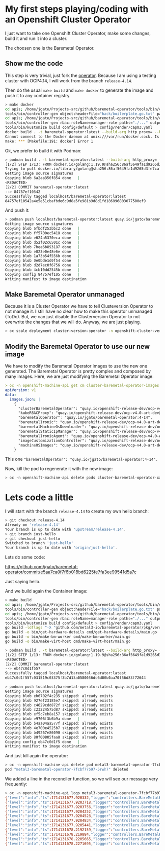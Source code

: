 # My first steps playing/coding with an Openshift Cluster Operator

I just want to take one Openshift Cluster Operator, make some changes, build it and run it into a cluster.

The choosen one is the Baremetal Operator.

## Show me the code

This step is very trivial, just fork the [operator](https://github.com/openshift/baremetal-operator). Because I am using a testing cluster with OCP4.14, I will work from the branch `release-4.14`. 

Then do the usual `make build` and `make docker` to generate the image and push it to any container registry. 

```bash
> make docker
cd apis; /home/jgato/Projects-src/github/baremetal-operator/tools/bin/controller-gen object:headerFile="../hack/boilerplate.go.txt" paths="./..."
tools/bin/controller-gen object:headerFile="hack/boilerplate.go.txt" paths="./..."
cd apis; /home/jgato/Projects-src/github/baremetal-operator/tools/bin/controller-gen "crd:allowDangerousTypes=true,crdVersions=v1" rbac:roleName=manager-role webhook paths="./..." output:webhook:dir=../config/webhook/ output:crd:artifacts:config=../config/crd/bases
tools/bin/controller-gen rbac:roleName=manager-role paths="./..." output:rbac:artifacts:config=config/rbac
tools/bin/kustomize build config/default > config/render/capm3.yaml
docker build . -t baremetal-operator:latest --build-arg http_proxy= --build-arg https_proxy=
Cannot connect to the Docker daemon at unix:///var/run/docker.sock. Is the docker daemon running?
make: *** [Makefile:191: docker] Error 1
```

Ok, we prefer to build it with Podman:

```bash
> podman build . -t baremetal-operator:latest --build-arg http_proxy= --build-arg https_proxy=
[1/2] STEP 1/13: FROM docker.io/golang:1.19.9@sha256:86af5649fa1d9265d3fe7caf633231340b93e4164b96e14bc4e1131a191c1ddd AS builder
Trying to pull docker.io/library/golang@sha256:86af5649fa1d9265d3fe7caf633231340b93e4164b96e14bc4e1131a191c1ddd...
Getting image source signatures
Copying blob 6a2aa356f854 done   | 
<REDACTED>
[2/2] COMMIT baremetal-operator:latest
--> 84757ef10542
Successfully tagged localhost/baremetal-operator:latest
84757ef10542a4e5e51cbafbde6c9d8a5fe981b9d8d1fd186096803077500ef9
```

And push it:

```bash
> podman push localhost/baremetal-operator:latest quay.io/jgato/baremetal-operator:4-14
Getting image source signatures
Copying blob 6fbdf253bbc2 done   | 
Copying blob ff5700ec5418 done   | 
Copying blob e624a5370eca done   | 
Copying blob d52f02c6501c done   | 
Copying blob 7bea6b893187 done   | 
Copying blob e023e0e48e6e done   | 
Copying blob 1a73b54f556b done   | 
Copying blob 0e0bde1d0f54 done   | 
Copying blob d2d7ec0f6756 done   | 
Copying blob 4cb10dd2545b done   | 
Copying config 84757ef105 done   | 
Writing manifest to image destination


```

## Make Baremetal Operator unmanaged

Because it is a Cluster Operator we have to tell Clusteversion Operator to not manage it. I still have no clear how to make this operator unmanaged (ToDo). But, we can just disable the Clusterversion Operator to not overwrite the changes that we will do. Anyway, we are just playing.

```bash
> oc scale deployment cluster-version-operator -n openshift-cluster-version --replicas=0

```

## Modify the Baremetal Operator to use our new image


We have to modify the Baremetal Operator images to use the new one generated. The Baremetal Operator is pretty complex and composed by many images. Here, we are just modifying the Baremetal Operator image:

```yaml
> oc -n openshift-machine-api get cm cluster-baremetal-operator-images -o yaml
apiVersion: v1
data:
  images.json: |
    {
      "clusterBaremetalOperator": "quay.io/openshift-release-dev/ocp-v4.0-art-dev@sha256:ca330a1ea546e5577c21e7d222bb2749a04c1ae870aba07eb719af8eb190a5ca",
      "kubeRBACProxy": "quay.io/openshift-release-dev/ocp-v4.0-art-dev@sha256:20ed327b89dd0c1713419c451ff6f1bb00fd4ea25c137baf828fae824b10c72b",
      "baremetalOperator": "quay.io/jgato/baremetal-operator:4-14",
      "baremetalIronic": "quay.io/openshift-release-dev/ocp-v4.0-art-dev@sha256:05572d39d1abd52f83ce2db716ba018584edce83d5d62d35b7b91d05dc7c17dd",
      "baremetalMachineOsDownloader": "quay.io/openshift-release-dev/ocp-v4.0-art-dev@sha256:cad1314cfcdd7097ccfb64d46e243113e2e48d8f0bd3dc825d798b3bafcc53f0",
      "baremetalStaticIpManager": "quay.io/openshift-release-dev/ocp-v4.0-art-dev@sha256:047f22503ec75bfed9177ca3f1d1e10947beebdbf93dd15b3319e9d41a9d7249",
      "baremetalIronicAgent": "quay.io/openshift-release-dev/ocp-v4.0-art-dev@sha256:0134af9c1b3179482be7b9d12d135eeae306daeca330c34f543e2ac6d57d9162",
      "imageCustomizationController": "quay.io/openshift-release-dev/ocp-v4.0-art-dev@sha256:02deda8fd8f9fecbe0e4d1766078b4bc557e06a08330b7d92ef77143dbc902cf",
      "machineOSImages": "quay.io/openshift-release-dev/ocp-v4.0-art-dev@sha256:bb90f3729b1e82d4e2d7d78030d667d0682708990b56fee3a90202a06951c2fb"
    }


```

This one `"baremetalOperator": "quay.io/jgato/baremetal-operator:4-14"`.

Now, kill the pod to regenerate it with the new image:

```bash
> oc -n openshift-machine-api delete pods cluster-baremetal-operator-xxxxxxxx
```

# Lets code a little

I will start with the branch `release-4.14` to create my own hello branch:

```bash
> git checkout release-4.14
Already on 'release-4.14'
Your branch is up to date with 'upstream/release-4.14'.
> git branch just-hello
> git checkout just-hello 
Switched to branch 'just-hello'
Your branch is up to date with 'origin/just-hello'.

```

Lets do some code:

https://github.com/jgato/baremetal-operator/commit/e5aa7ca0f7f6b018bd6225fe7fa3ee99541d5a7c

Just saying hello.

And we build again the Container Image:

```bash
> make build
cd apis; /home/jgato/Projects-src/github/baremetal-operator/tools/bin/controller-gen object:headerFile="../hack/boilerplate.go.txt" paths="./..."
tools/bin/controller-gen object:headerFile="hack/boilerplate.go.txt" paths="./..."
cd apis; /home/jgato/Projects-src/github/baremetal-operator/tools/bin/controller-gen "crd:allowDangerousTypes=true,crdVersions=v1" rbac:roleName=manager-role webhook paths="./..." output:webhook:dir=../config/webhook/ output:crd:artifacts:config=../config/crd/bases
tools/bin/controller-gen rbac:roleName=manager-role paths="./..." output:rbac:artifacts:config=config/rbac
tools/bin/kustomize build config/default > config/render/capm3.yaml
go build -ldflags "-X "github.com/metal3-io/baremetal-operator/pkg/version".Raw=e5aa7ca0f7f6b018bd6225fe7fa3ee99541d5a7c -X "github.com/metal3-io/baremetal-operator/pkg/version".Commit=e5aa7ca0f -X "github.com/metal3-io/baremetal-operator/pkg/version".BuildTime=2024-04-26T13:37:59+0200" -o bin/baremetal-operator main.go
go build -o bin/get-hardware-details cmd/get-hardware-details/main.go
go build -o bin/make-bm-worker cmd/make-bm-worker/main.go
go build -o bin/make-virt-host cmd/make-virt-host/main.go

> podman build . -t baremetal-operator:latest --build-arg http_proxy= --build-arg https_proxy=
[1/2] STEP 1/13: FROM docker.io/golang:1.19.9@sha256:86af5649fa1d9265d3fe7caf633231340b93e4164b96e14bc4e1131a191c1ddd AS builder
<REDACTED>
[2/2] COMMIT baremetal-operator:latest
--> eb47c0d1f557
Successfully tagged localhost/baremetal-operator:latest
eb47c0d1f557c031519c03375f3b7d13a0580056dc6d00b0aa70f56d83f72644

> podman push localhost/baremetal-operator:latest quay.io/jgato/baremetal-operator:4-14
Getting image source signatures
Copying blob eb6702f4c235 skipped: already exists  
Copying blob 927ef23185e7 skipped: already exists  
Copying blob c4629cdd872f skipped: already exists  
Copying blob c23224575d87 skipped: already exists  
Copying blob ef5c7eb8a157 skipped: already exists  
Copying blob e9706f3b6b9a done   | 
Copying blob b4aa04aa577f skipped: already exists  
Copying blob 4e700e4525b7 skipped: already exists  
Copying blob b49267e86090 skipped: already exists  
Copying blob 80f00805faa8 skipped: already exists  
Copying config eb47c0d1f5 done   | 
Writing manifest to image destination
```

And just kill again the operator:

```bash
> oc -n openshift-machine-api delete pod metal3-baremetal-operator-7fcbf77b97-5rwh7
pod "metal3-baremetal-operator-7fcbf77b97-5rwh7" deleted

```

We added a line in the reconciler function, so we will see our message very frequently: 

```bash
> oc -n openshift-machine-api logs metal3-baremetal-operator-7fcbf77b97-4ppsv | grep "just me"
{"level":"info","ts":1714131677.920332,"logger":"controllers.BareMetalHost","msg":"eyyy it is just me saying hello","baremetalhost":{"name":"sno1","namespace":"sno1"}}
{"level":"info","ts":1714131677.9203718,"logger":"controllers.BareMetalHost","msg":"eyyy it is just me saying hello","baremetalhost":{"name":"sno2","namespace":"sno2"}}
{"level":"info","ts":1714131677.9203756,"logger":"controllers.BareMetalHost","msg":"eyyy it is just me saying hello","baremetalhost":{"name":"sno3","namespace":"sno3"}}
{"level":"info","ts":1714131677.9204252,"logger":"controllers.BareMetalHost","msg":"eyyy it is just me saying hello","baremetalhost":{"name":"sno4","namespace":"sno4"}}
{"level":"info","ts":1714131677.9204528,"logger":"controllers.BareMetalHost","msg":"eyyy it is just me saying hello","baremetalhost":{"name":"master-2.hub-2.el8k.se-lab.eng.rdu2.dc.redhat.com","namespace":"openshift-machine-api"}}
{"level":"info","ts":1714131677.9204834,"logger":"controllers.BareMetalHost","msg":"eyyy it is just me saying hello","baremetalhost":{"name":"master-0.hub-2.el8k.se-lab.eng.rdu2.dc.redhat.com","namespace":"openshift-machine-api"}}
{"level":"info","ts":1714131677.9205441,"logger":"controllers.BareMetalHost","msg":"eyyy it is just me saying hello","baremetalhost":{"name":"master-1.hub-2.el8k.se-lab.eng.rdu2.dc.redhat.com","namespace":"openshift-machine-api"}}
{"level":"info","ts":1714131678.2192159,"logger":"controllers.BareMetalHost","msg":"eyyy it is just me saying hello","baremetalhost":{"name":"sno3","namespace":"sno3"}}
{"level":"info","ts":1714131678.219884,"logger":"controllers.BareMetalHost","msg":"eyyy it is just me saying hello","baremetalhost":{"name":"sno2","namespace":"sno2"}}
{"level":"info","ts":1714131678.2205665,"logger":"controllers.BareMetalHost","msg":"eyyy it is just me saying hello","baremetalhost":{"name":"sno1","namespace":"sno1"}}
{"level":"info","ts":1714131678.2271695,"logger":"controllers.BareMetalHost","msg":"eyyy it is just me saying hello","baremetalhost":{"name":"sno4","namespace":"sno4"}}

```
